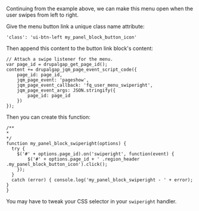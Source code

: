 Continuing from the example above, we can make this menu open when the user swipes from left to right.

Give the menu button link a unique class name attribute:

`'class': 'ui-btn-left my_panel_block_button_icon'`

Then append this content to the button link block's content:

```
// Attach a swipe listener for the menu.
var page_id = drupalgap_get_page_id();
content += drupalgap_jqm_page_event_script_code({
    page_id: page_id,
    jqm_page_event: 'pageshow',
    jqm_page_event_callback: 'fq_user_menu_swiperight',
    jqm_page_event_args: JSON.stringify({
        page_id: page_id
    })
});
```

Then you can create this function:

```
/**
*
*/
function my_panel_block_swiperight(options) {
  try {
    $('#' + options.page_id).on('swiperight', function(event) {
        $('#' + options.page_id + ' .region_header .my_panel_block_button_icon').click();
    });
  }
  catch (error) { console.log('my_panel_block_swiperight - ' + error); }
}
```

You may have to tweak your CSS selector in your `swiperight` handler.

